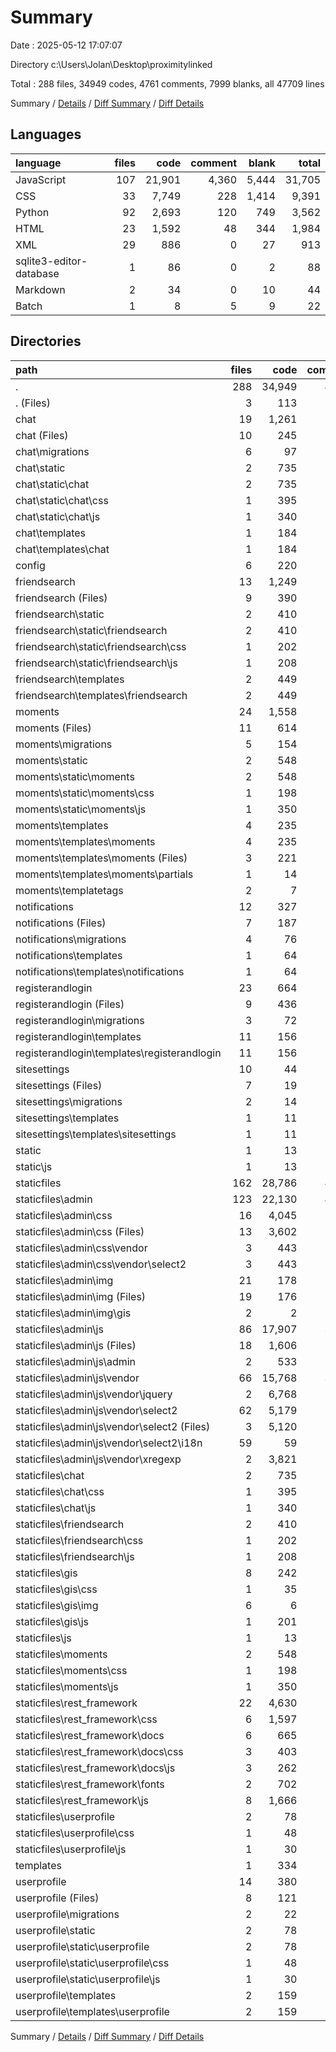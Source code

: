 # Summary

Date : 2025-05-12 17:07:07

Directory c:\\Users\\Jolan\\Desktop\\proximitylinked

Total : 288 files,  34949 codes, 4761 comments, 7999 blanks, all 47709 lines

Summary / [Details](details.md) / [Diff Summary](diff.md) / [Diff Details](diff-details.md)

## Languages
| language | files | code | comment | blank | total |
| :--- | ---: | ---: | ---: | ---: | ---: |
| JavaScript | 107 | 21,901 | 4,360 | 5,444 | 31,705 |
| CSS | 33 | 7,749 | 228 | 1,414 | 9,391 |
| Python | 92 | 2,693 | 120 | 749 | 3,562 |
| HTML | 23 | 1,592 | 48 | 344 | 1,984 |
| XML | 29 | 886 | 0 | 27 | 913 |
| sqlite3-editor-database | 1 | 86 | 0 | 2 | 88 |
| Markdown | 2 | 34 | 0 | 10 | 44 |
| Batch | 1 | 8 | 5 | 9 | 22 |

## Directories
| path | files | code | comment | blank | total |
| :--- | ---: | ---: | ---: | ---: | ---: |
| . | 288 | 34,949 | 4,761 | 7,999 | 47,709 |
| . (Files) | 3 | 113 | 6 | 18 | 137 |
| chat | 19 | 1,261 | 31 | 273 | 1,565 |
| chat (Files) | 10 | 245 | 4 | 64 | 313 |
| chat\\migrations | 6 | 97 | 5 | 32 | 134 |
| chat\\static | 2 | 735 | 18 | 147 | 900 |
| chat\\static\\chat | 2 | 735 | 18 | 147 | 900 |
| chat\\static\\chat\\css | 1 | 395 | 5 | 72 | 472 |
| chat\\static\\chat\\js | 1 | 340 | 13 | 75 | 428 |
| chat\\templates | 1 | 184 | 4 | 30 | 218 |
| chat\\templates\\chat | 1 | 184 | 4 | 30 | 218 |
| config | 6 | 220 | 19 | 89 | 328 |
| friendsearch | 13 | 1,249 | 100 | 261 | 1,610 |
| friendsearch (Files) | 9 | 390 | 26 | 118 | 534 |
| friendsearch\\static | 2 | 410 | 60 | 54 | 524 |
| friendsearch\\static\\friendsearch | 2 | 410 | 60 | 54 | 524 |
| friendsearch\\static\\friendsearch\\css | 1 | 202 | 18 | 34 | 254 |
| friendsearch\\static\\friendsearch\\js | 1 | 208 | 42 | 20 | 270 |
| friendsearch\\templates | 2 | 449 | 14 | 89 | 552 |
| friendsearch\\templates\\friendsearch | 2 | 449 | 14 | 89 | 552 |
| moments | 24 | 1,558 | 74 | 372 | 2,004 |
| moments (Files) | 11 | 614 | 22 | 171 | 807 |
| moments\\migrations | 5 | 154 | 4 | 26 | 184 |
| moments\\static | 2 | 548 | 23 | 106 | 677 |
| moments\\static\\moments | 2 | 548 | 23 | 106 | 677 |
| moments\\static\\moments\\css | 1 | 198 | 9 | 42 | 249 |
| moments\\static\\moments\\js | 1 | 350 | 14 | 64 | 428 |
| moments\\templates | 4 | 235 | 25 | 65 | 325 |
| moments\\templates\\moments | 4 | 235 | 25 | 65 | 325 |
| moments\\templates\\moments (Files) | 3 | 221 | 25 | 62 | 308 |
| moments\\templates\\moments\\partials | 1 | 14 | 0 | 3 | 17 |
| moments\\templatetags | 2 | 7 | 0 | 4 | 11 |
| notifications | 12 | 327 | 12 | 74 | 413 |
| notifications (Files) | 7 | 187 | 9 | 50 | 246 |
| notifications\\migrations | 4 | 76 | 3 | 20 | 99 |
| notifications\\templates | 1 | 64 | 0 | 4 | 68 |
| notifications\\templates\\notifications | 1 | 64 | 0 | 4 | 68 |
| registerandlogin | 23 | 664 | 17 | 151 | 832 |
| registerandlogin (Files) | 9 | 436 | 15 | 90 | 541 |
| registerandlogin\\migrations | 3 | 72 | 2 | 14 | 88 |
| registerandlogin\\templates | 11 | 156 | 0 | 47 | 203 |
| registerandlogin\\templates\\registerandlogin | 11 | 156 | 0 | 47 | 203 |
| sitesettings | 10 | 44 | 5 | 26 | 75 |
| sitesettings (Files) | 7 | 19 | 3 | 13 | 35 |
| sitesettings\\migrations | 2 | 14 | 1 | 8 | 23 |
| sitesettings\\templates | 1 | 11 | 1 | 5 | 17 |
| sitesettings\\templates\\sitesettings | 1 | 11 | 1 | 5 | 17 |
| static | 1 | 13 | 0 | 1 | 14 |
| static\\js | 1 | 13 | 0 | 1 | 14 |
| staticfiles | 162 | 28,786 | 4,485 | 6,575 | 39,846 |
| staticfiles\\admin | 123 | 22,130 | 4,034 | 5,640 | 31,804 |
| staticfiles\\admin\\css | 16 | 4,045 | 114 | 955 | 5,114 |
| staticfiles\\admin\\css (Files) | 13 | 3,602 | 114 | 892 | 4,608 |
| staticfiles\\admin\\css\\vendor | 3 | 443 | 0 | 63 | 506 |
| staticfiles\\admin\\css\\vendor\\select2 | 3 | 443 | 0 | 63 | 506 |
| staticfiles\\admin\\img | 21 | 178 | 0 | 19 | 197 |
| staticfiles\\admin\\img (Files) | 19 | 176 | 0 | 19 | 195 |
| staticfiles\\admin\\img\\gis | 2 | 2 | 0 | 0 | 2 |
| staticfiles\\admin\\js | 86 | 17,907 | 3,920 | 4,666 | 26,493 |
| staticfiles\\admin\\js (Files) | 18 | 1,606 | 193 | 145 | 1,944 |
| staticfiles\\admin\\js\\admin | 2 | 533 | 79 | 50 | 662 |
| staticfiles\\admin\\js\\vendor | 66 | 15,768 | 3,648 | 4,471 | 23,887 |
| staticfiles\\admin\\js\\vendor\\jquery | 2 | 6,768 | 1,888 | 2,064 | 10,720 |
| staticfiles\\admin\\js\\vendor\\select2 | 62 | 5,179 | 444 | 1,399 | 7,022 |
| staticfiles\\admin\\js\\vendor\\select2 (Files) | 3 | 5,120 | 385 | 1,340 | 6,845 |
| staticfiles\\admin\\js\\vendor\\select2\\i18n | 59 | 59 | 59 | 59 | 177 |
| staticfiles\\admin\\js\\vendor\\xregexp | 2 | 3,821 | 1,316 | 1,008 | 6,145 |
| staticfiles\\chat | 2 | 735 | 18 | 147 | 900 |
| staticfiles\\chat\\css | 1 | 395 | 5 | 72 | 472 |
| staticfiles\\chat\\js | 1 | 340 | 13 | 75 | 428 |
| staticfiles\\friendsearch | 2 | 410 | 60 | 54 | 524 |
| staticfiles\\friendsearch\\css | 1 | 202 | 18 | 34 | 254 |
| staticfiles\\friendsearch\\js | 1 | 208 | 42 | 20 | 270 |
| staticfiles\\gis | 8 | 242 | 14 | 30 | 286 |
| staticfiles\\gis\\css | 1 | 35 | 0 | 5 | 40 |
| staticfiles\\gis\\img | 6 | 6 | 0 | 6 | 12 |
| staticfiles\\gis\\js | 1 | 201 | 14 | 19 | 234 |
| staticfiles\\js | 1 | 13 | 0 | 1 | 14 |
| staticfiles\\moments | 2 | 548 | 23 | 106 | 677 |
| staticfiles\\moments\\css | 1 | 198 | 9 | 42 | 249 |
| staticfiles\\moments\\js | 1 | 350 | 14 | 64 | 428 |
| staticfiles\\rest_framework | 22 | 4,630 | 334 | 585 | 5,549 |
| staticfiles\\rest_framework\\css | 6 | 1,597 | 38 | 67 | 1,702 |
| staticfiles\\rest_framework\\docs | 6 | 665 | 36 | 121 | 822 |
| staticfiles\\rest_framework\\docs\\css | 3 | 403 | 10 | 84 | 497 |
| staticfiles\\rest_framework\\docs\\js | 3 | 262 | 26 | 37 | 325 |
| staticfiles\\rest_framework\\fonts | 2 | 702 | 0 | 2 | 704 |
| staticfiles\\rest_framework\\js | 8 | 1,666 | 260 | 395 | 2,321 |
| staticfiles\\userprofile | 2 | 78 | 2 | 12 | 92 |
| staticfiles\\userprofile\\css | 1 | 48 | 1 | 6 | 55 |
| staticfiles\\userprofile\\js | 1 | 30 | 1 | 6 | 37 |
| templates | 1 | 334 | 4 | 49 | 387 |
| userprofile | 14 | 380 | 8 | 110 | 498 |
| userprofile (Files) | 8 | 121 | 5 | 35 | 161 |
| userprofile\\migrations | 2 | 22 | 1 | 8 | 31 |
| userprofile\\static | 2 | 78 | 2 | 12 | 92 |
| userprofile\\static\\userprofile | 2 | 78 | 2 | 12 | 92 |
| userprofile\\static\\userprofile\\css | 1 | 48 | 1 | 6 | 55 |
| userprofile\\static\\userprofile\\js | 1 | 30 | 1 | 6 | 37 |
| userprofile\\templates | 2 | 159 | 0 | 55 | 214 |
| userprofile\\templates\\userprofile | 2 | 159 | 0 | 55 | 214 |

Summary / [Details](details.md) / [Diff Summary](diff.md) / [Diff Details](diff-details.md)